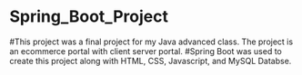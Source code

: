 # Spring_Boot_Project
#This project was a final project for my Java advanced class. The project is an ecommerce portal with client server portal.
#Spring Boot was used to create this project along with HTML, CSS, Javascript, and MySQL Databse.
